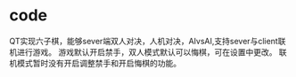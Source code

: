 # code
QT实现六子棋，能够sever端双人对决，人机对决，AIvsAI,支持sever与client联机进行游戏。
游戏默认开启禁手，双人模式默认可以悔棋，可在设置中更改。
联机模式暂时没有开启调整禁手和开启悔棋的功能。
